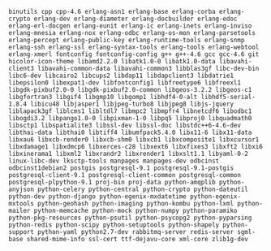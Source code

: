 ```binutils cpp cpp-4.6 erlang-asn1 erlang-base erlang-corba erlang-crypto erlang-dev erlang-diameter erlang-docbuilder erlang-edoc erlang-erl-docgen erlang-eunit erlang-ic erlang-inets erlang-inviso erlang-mnesia erlang-nox erlang-odbc erlang-os-mon erlang-parsetools erlang-percept erlang-public-key erlang-runtime-tools erlang-snmp erlang-ssh erlang-ssl erlang-syntax-tools erlang-tools erlang-webtool erlang-xmerl fontconfig fontconfig-config g++ g++-4.6 gcc gcc-4.6 git hicolor-icon-theme libamd2.2.0 libatk1.0-0 libatk1.0-data libavahi-client3 libavahi-common-data libavahi-common3 libblas3gf libc-dev-bin libc6-dev libcairo2 libcups2 libdap11 libdapclient3 libdatrie1 libepsilon0 libexpat1-dev libfontconfig1 libfreetype6 libfreexl1 libgdk-pixbuf2.0-0 libgdk-pixbuf2.0-common libgeos-3.2.2 libgeos-c1 libgfortran3 libgif4 libgmp10 libgomp1 libhdf4-0-alt libhdf5-serial-1.8.4 libicu48 libjasper1 libjpeg-turbo8 libjpeg8 libjs-jquery liblapack3gf liblcms1 libltdl7 libmpc2 libmpfr4 libnetcdf6 libodbc1 libogdi3.2 libpango1.0-0 libpixman-1-0 libpq5 libproj0 libquadmath0 libsctp1 libspatialite3 libssl-dev libssl-doc libstdc++6-4.6-dev libthai-data libthai0 libtiff4 libumfpack5.4.0 libx11-6 libx11-data libxau6 libxcb-render0 libxcb-shm0 libxcb1 libxcomposite1 libxcursor1 libxdamage1 libxdmcp6 libxerces-c28 libxext6 libxfixes3 libxft2 libxi6 libxinerama1 libxml2 libxrandr2 libxrender1 libxslt1.1 libyaml-0-2 linux-libc-dev lksctp-tools manpages manpages-dev odbcinst odbcinst1debian2 postgis postgresql-9.1 postgresql-9.1-postgis postgresql-client-9.1 postgresql-client-common postgresql-common postgresql-plpython-9.1 proj-bin proj-data python-amqplib python-anyjson python-celery python-central python-crypto python-dateutil python-dev python-django python-egenix-mxdatetime python-egenix-mxtools python-geohash python-imaging python-kombu python-lxml python-mailer python-memcache python-mock python-numpy python-paramiko python-pkg-resources python-psutil python-psycopg2 python-pyparsing python-redis python-scipy python-setuptools python-shapely python-support python-yaml python2.7-dev rabbitmq-server redis-server sgml-base shared-mime-info ssl-cert ttf-dejavu-core xml-core zlib1g-dev```